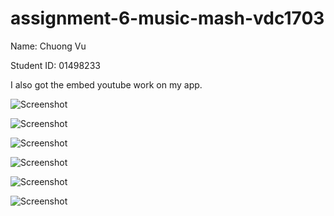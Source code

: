 # assignment-6-music-mash-vdc1703

Name: Chuong Vu

Student ID: 01498233

I also got the embed youtube work on my app.

![Screenshot](Screenshot_1.png) 

![Screenshot](Screenshot_2.png) 

![Screenshot](Screenshot_3.png) 

![Screenshot](Screenshot_4.png) 

![Screenshot](Screenshot_5.png) 

![Screenshot](Screenshot_6.png) 

